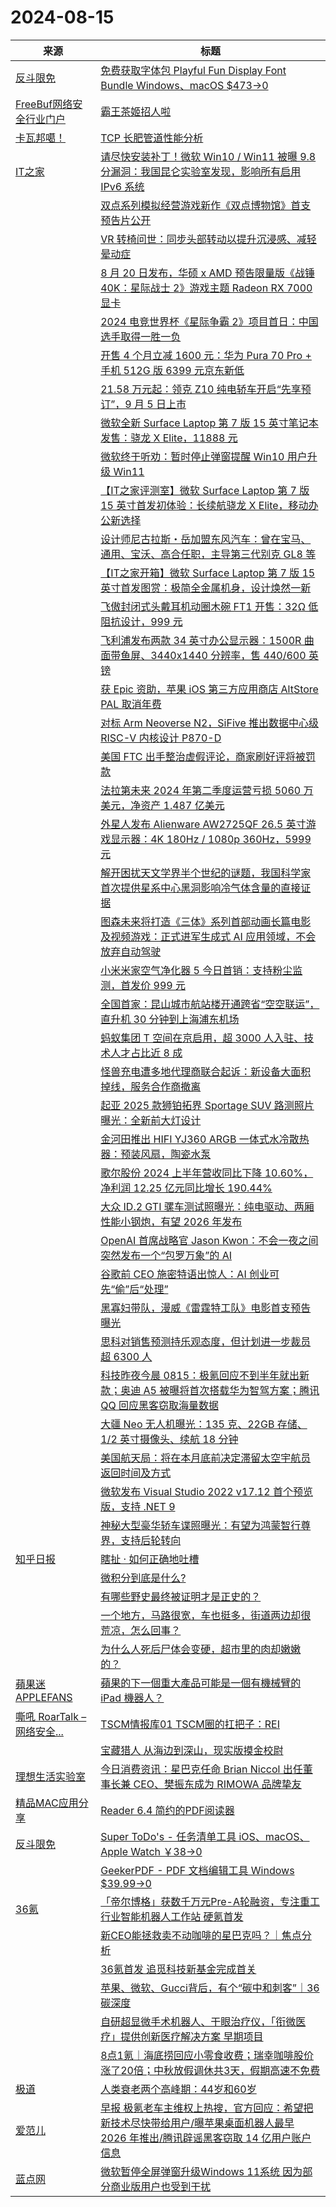 ﻿# 2024-08-15

|来源|标题|
|---|---|
|[反斗限免](https://free.apprcn.com/feed/)|[免费获取字体包 Playful Fun Display Font Bundle Windows、macOS $473→0 ](https://free.apprcn.com/get-playful-fun-display-font-bundle-for-free/)|
|[FreeBuf网络安全行业门户](http://www.freebuf.com/feed)|[霸王茶姬招人啦](https://www.freebuf.com/news/408678.html)|
|[卡瓦邦噶！](https://www.kawabangga.com/feed)|[TCP 长肥管道性能分析](https://www.kawabangga.com/posts/6616)|
|[IT之家](https://www.ithome.com/rss/)|[请尽快安装补丁！微软 Win10 / Win11 被曝 9.8 分漏洞：我国昆仑实验室发现，影响所有启用 IPv6 系统](https://www.ithome.com/0/788/605.htm)|
||[双点系列模拟经营游戏新作《双点博物馆》首支预告片公开](https://www.ithome.com/0/788/604.htm)|
||[VR 转椅问世：同步头部转动以提升沉浸感、减轻晕动症](https://www.ithome.com/0/788/602.htm)|
||[8 月 20 日发布，华硕 x AMD 预告限量版《战锤 40K：星际战士 2》游戏主题 Radeon RX 7000 显卡](https://www.ithome.com/0/788/601.htm)|
||[2024 电竞世界杯《星际争霸 2》项目首日：中国选手取得一胜一负](https://www.ithome.com/0/788/600.htm)|
||[开售 4 个月立减 1600 元：华为 Pura 70 Pro + 手机 512G 版 6399 元京东新低](https://www.ithome.com/0/788/599.htm)|
||[21.58 万元起：领克 Z10 纯电轿车开启“先享预订”，9 月 5 日上市](https://www.ithome.com/0/788/598.htm)|
||[微软全新 Surface Laptop 第 7 版 15 英寸笔记本发售：骁龙 X Elite，11888 元](https://www.ithome.com/0/788/597.htm)|
||[微软终于听劝：暂时停止弹窗提醒 Win10 用户升级 Win11](https://www.ithome.com/0/788/596.htm)|
||[【IT之家评测室】微软 Surface Laptop 第 7 版 15 英寸首发初体验：长续航骁龙 X Elite，移动办公新选择](https://www.ithome.com/0/788/595.htm)|
||[设计师尼古拉斯・岳加盟东风汽车：曾在宝马、通用、宝沃、高合任职，主导第三代别克 GL8 等](https://www.ithome.com/0/788/593.htm)|
||[【IT之家开箱】微软 Surface Laptop 第 7 版 15 英寸首发图赏：极简全金属机身，设计焕然一新](https://www.ithome.com/0/788/592.htm)|
||[飞傲封闭式头戴耳机动圈木碗 FT1 开售：32Ω 低阻抗设计，999 元](https://www.ithome.com/0/788/591.htm)|
||[飞利浦发布两款 34 英寸办公显示器：1500R 曲面带鱼屏、3440x1440 分辨率，售 440/600 英镑](https://www.ithome.com/0/788/590.htm)|
||[获 Epic 资助，苹果 iOS 第三方应用商店 AltStore PAL 取消年费](https://www.ithome.com/0/788/589.htm)|
||[对标 Arm Neoverse N2，SiFive 推出数据中心级 RISC-V 内核设计 P870-D](https://www.ithome.com/0/788/588.htm)|
||[美国 FTC 出手整治虚假评论，商家刷好评将被罚款](https://www.ithome.com/0/788/587.htm)|
||[法拉第未来 2024 年第二季度运营亏损 5060 万美元，净资产 1.487 亿美元](https://www.ithome.com/0/788/586.htm)|
||[外星人发布 Alienware AW2725QF 26.5 英寸游戏显示器：4K 180Hz / 1080p 360Hz，5999 元](https://www.ithome.com/0/788/584.htm)|
||[解开困扰天文学界半个世纪的谜题，我国科学家首次提供星系中心黑洞影响冷气体含量的直接证据](https://www.ithome.com/0/788/583.htm)|
||[图森未来将打造《三体》系列首部动画长篇电影及视频游戏：正式进军生成式 AI 应用领域，不会放弃自动驾驶](https://www.ithome.com/0/788/582.htm)|
||[小米米家空气净化器 5 今日首销：支持粉尘监测，首发价 999 元](https://www.ithome.com/0/788/581.htm)|
||[全国首家：昆山城市航站楼开通跨省“空空联运”，直升机 30 分钟到上海浦东机场](https://www.ithome.com/0/788/580.htm)|
||[蚂蚁集团 T 空间在京启用，超 3000 人入驻、技术人才占比近 8 成](https://www.ithome.com/0/788/579.htm)|
||[怪兽充电遭多地代理商联合起诉：新设备大面积掉线，服务合作商撤离](https://www.ithome.com/0/788/578.htm)|
||[起亚 2025 款狮铂拓界 Sportage SUV 路测照片曝光：全新前大灯设计](https://www.ithome.com/0/788/577.htm)|
||[金河田推出 HIFI YJ360 ARGB 一体式水冷散热器：预装风扇，陶瓷水泵](https://www.ithome.com/0/788/575.htm)|
||[歌尔股份 2024 上半年营收同比下降 10.60%，净利润 12.25 亿元同比增长 190.44%](https://www.ithome.com/0/788/574.htm)|
||[大众 ID.2 GTI 骡车测试照曝光：纯电驱动、两厢性能小钢炮，有望 2026 年发布](https://www.ithome.com/0/788/573.htm)|
||[OpenAI 首席战略官 Jason Kwon：不会一夜之间突然发布一个“包罗万象”的 AI](https://www.ithome.com/0/788/572.htm)|
||[谷歌前 CEO 施密特语出惊人：AI 创业可先“偷”后“处理”](https://www.ithome.com/0/788/571.htm)|
||[黑寡妇带队，漫威《雷霆特工队》电影首支预告曝光](https://www.ithome.com/0/788/570.htm)|
||[思科对销售预测持乐观态度，但计划进一步裁员超 6300 人](https://www.ithome.com/0/788/569.htm)|
||[科技昨夜今晨 0815：极氪回应不到半年就出新款；奥迪 A5 被曝将首次搭载华为智驾方案；腾讯 QQ 回应黑客窃取海量数据](https://www.ithome.com/0/788/568.htm)|
||[大疆 Neo 无人机曝光：135 克、22GB 存储、1/2 英寸摄像头、续航 18 分钟](https://www.ithome.com/0/788/567.htm)|
||[美国航天局：将在本月底前决定滞留太空宇航员返回时间及方式](https://www.ithome.com/0/788/566.htm)|
||[微软发布 Visual Studio 2022 v17.12 首个预览版，支持 .NET 9](https://www.ithome.com/0/788/565.htm)|
||[神秘大型豪华轿车谍照曝光：有望为鸿蒙智行尊界，支持后轮转向](https://www.ithome.com/0/788/564.htm)|
|[知乎日报](https://feedx.net/rss/zhihudaily.xml)|[瞎扯 · 如何正确地吐槽](https://daily.zhihu.com/story/9774641)|
||[微积分到底是什么?](https://daily.zhihu.com/story/9774565)|
||[有哪些野史最终被证明才是正史的？](https://daily.zhihu.com/story/9774633)|
||[一个地方，马路很宽，车也挺多，街道两边却很荒凉，怎么回事？](https://daily.zhihu.com/story/9774636)|
||[为什么人死后尸体会变硬，超市里的肉却嫩嫩的？](https://daily.zhihu.com/story/9774632)|
|[蘋果迷 APPLEFANS](https://applefans.today/feed/)|[蘋果的下一個重大產品可能是一個有機械臂的 iPad 機器人？](https://applefans.today/2024-08-apple-tabletop-robotic-home-device-rumors/)|
|[嘶吼 RoarTalk – 网络安全...](https://www.4hou.com/feed)|[TSCM情报库01 TSCM圈的扛把子：REI](https://www.4hou.com/posts/GAZ7)|
||[宝藏猎人 从海边到深山，现实版摸金校尉](https://www.4hou.com/posts/GXLJ)|
|[理想生活实验室](http://www.toodaylab.com/feed)|[今日消费资讯：星巴克任命 Brian Niccol 出任董事长兼 CEO、樊振东成为 RIMOWA 品牌挚友](http://www.toodaylab.com/82990)|
|[精品MAC应用分享](https://xclient.info/feed)|[Reader 6.4 简约的PDF阅读器](https://xclient.info/s/reader.html)|
|[反斗限免](http://free.apprcn.com/feed/)|[Super ToDo's - 任务清单工具 iOS、macOS、Apple Watch ￥38→0 ](https://free.apprcn.com/super-todos-8/)|
||[GeekerPDF - PDF 文档编辑工具 Windows $39.99→0 ](https://free.apprcn.com/geekerpdf-3/)|
|[36氪](http://36kr.com/feed)|[「帝尔博格」获数千万元Pre-A轮融资，专注重工行业智能机器人工作站 硬氪首发](https://36kr.com/p/2906204153699207?f=rss)|
||[新CEO能拯救卖不动咖啡的星巴克吗？｜焦点分析](https://36kr.com/p/2906725948267392?f=rss)|
||[36氪首发 追觅科技新基金完成首关](https://36kr.com/p/2906712521628290?f=rss)|
||[苹果、微软、Gucci背后，有个“碳中和刺客”｜36碳深度](https://36kr.com/p/2895764253514376?f=rss)|
||[自研超显微手术机器人、干眼治疗仪，「衔微医疗」提供创新医疗解决方案 早期项目](https://36kr.com/p/2905587952278153?f=rss)|
||[8点1氪｜海底捞回应小零食收费；瑞幸咖啡股价涨了20倍；中秋放假调休共3天，假期高速不免费](https://36kr.com/p/2906648588262276?f=rss)|
|[极道](https://www.jdon.com/jivejdon/rss)|[人类衰老两个高峰期：44岁和60岁](https://www.jdon.com/75026.html)|
|[爱范儿](https://www.ifanr.com/feed)|[早报 极氪老车主维权上热搜，官方回应：希望把新技术尽快带给用户/曝苹果桌面机器人最早 2026 年推出/腾讯辟谣黑客窃取 14 亿用户账户信息](https://www.ifanr.com/1596135?utm_source=rss&utm_medium=rss&utm_campaign=)|
|[蓝点网](https://www.landiannews.com/feed)|[微软暂停全屏弹窗升级Windows 11系统 因为部分商业版用户也受到干扰](https://www.landiannews.com/archives/105408.html)|
